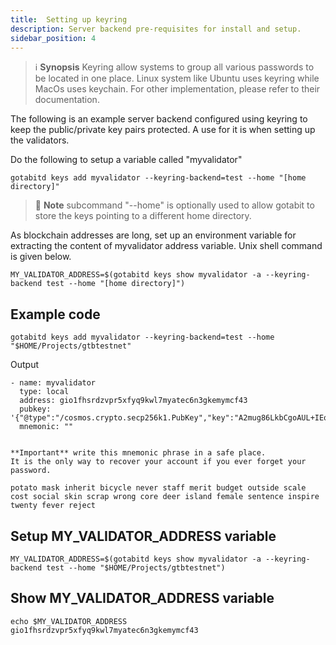 ```yaml
---
title:  Setting up keyring
description: Server backend pre-requisites for install and setup.
sidebar_position: 4
---
```

> :information_source: **Synopsis** 
Keyring allow systems to group all various passwords to be located in one place. Linux system like Ubuntu uses keyring while MacOs uses keychain. For other implementation, please refer to their documentation.

The following is an example server backend configured using keyring to keep the public/private key pairs protected. A use for it is when setting up the validators.

Do the following to setup a variable called "myvalidator"

```
gotabitd keys add myvalidator --keyring-backend=test --home "[home directory]"
```
> :memo: **Note**
subcommand "--home" is optionally used to allow gotabit to store the keys pointing to a different home directory. 

As blockchain addresses are long, set up an environment variable for extracting the content of myvalidator address variable.  Unix shell command is given below. 

```
MY_VALIDATOR_ADDRESS=$(gotabitd keys show myvalidator -a --keyring-backend test --home "[home directory]")
```

## Example code
```
gotabitd keys add myvalidator --keyring-backend=test --home "$HOME/Projects/gtbtestnet"
```

Output
```
- name: myvalidator
  type: local
  address: gio1fhsrdzvpr5xfyq9kwl7myatec6n3gkemymcf43
  pubkey: '{"@type":"/cosmos.crypto.secp256k1.PubKey","key":"A2mug86LkbCgoAUL+IEqwSrI/qK3CD35r6ygNeOS57zN"}'
  mnemonic: ""


**Important** write this mnemonic phrase in a safe place.
It is the only way to recover your account if you ever forget your password.

potato mask inherit bicycle never staff merit budget outside scale cost social skin scrap wrong core deer island female sentence inspire twenty fever reject
```
## Setup MY_VALIDATOR_ADDRESS variable
```
MY_VALIDATOR_ADDRESS=$(gotabitd keys show myvalidator -a --keyring-backend test --home "$HOME/Projects/gtbtestnet")
```
## Show MY_VALIDATOR_ADDRESS variable
```
echo $MY_VALIDATOR_ADDRESS
gio1fhsrdzvpr5xfyq9kwl7myatec6n3gkemymcf43
```


